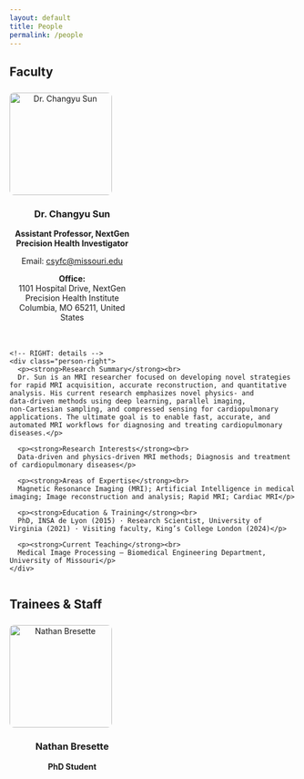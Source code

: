 ```yaml
---
layout: default
title: People
permalink: /people
---
```

<style>
.person-card{display:flex;flex-wrap:wrap;gap:20px;align-items:flex-start;margin:24px 0}
.person-left{flex:0 0 220px;max-width:240px;text-align:center}
.person-left img{display:block;width:180px!important;max-width:180px!important;height:auto;border-radius:8px}
.person-right{flex:1 1 520px;min-width:280px}
@media (max-width:768px){
  .person-card{flex-direction:column;align-items:center}
  .person-left{max-width:100%}
  .person-left img{width:140px!important;max-width:140px!important}
  .person-right{width:100%}
}
</style>

<section class="people-section">
  <h2>Faculty</h2>

  <div class="person-card">
    <!-- LEFT: photo + short intro -->
    <div class="person-left">
      <img src="{{ site.baseurl }}/assets/Sun_Changyu.jpg" alt="Dr. Changyu Sun">
      <h3>Dr. Changyu Sun</h3>
      <p><strong>Assistant Professor, NextGen Precision Health Investigator</strong></p>
      <p>Email: <a href="mailto:csyfc@missouri.edu">csyfc@missouri.edu</a></p>
      <p><strong>Office:</strong><br>
        1101 Hospital Drive, NextGen Precision Health Institute<br>
        Columbia, MO 65211, United States
      </p>
    </div>

    <!-- RIGHT: details -->
    <div class="person-right">
      <p><strong>Research Summary</strong><br>
      Dr. Sun is an MRI researcher focused on developing novel strategies for rapid MRI acquisition, accurate reconstruction, and quantitative analysis. His current research emphasizes novel physics‑ and data‑driven methods using deep learning, parallel imaging, non‑Cartesian sampling, and compressed sensing for cardiopulmonary applications. The ultimate goal is to enable fast, accurate, and automated MRI workflows for diagnosing and treating cardiopulmonary diseases.</p>

      <p><strong>Research Interests</strong><br>
      Data‑driven and physics‑driven MRI methods; Diagnosis and treatment of cardiopulmonary diseases</p>

      <p><strong>Areas of Expertise</strong><br>
      Magnetic Resonance Imaging (MRI); Artificial Intelligence in medical imaging; Image reconstruction and analysis; Rapid MRI; Cardiac MRI</p>

      <p><strong>Education & Training</strong><br>
      PhD, INSA de Lyon (2015) · Research Scientist, University of Virginia (2021) · Visiting faculty, King’s College London (2024)</p>

      <p><strong>Current Teaching</strong><br>
      Medical Image Processing — Biomedical Engineering Department, University of Missouri</p>
    </div>
  </div>
</section>


<section class="people-section">
  <h2>Trainees &amp; Staff</h2>

  <div class="person-card">
    <div class="person-left">
      <img src="{{ site.baseurl }}/assets/Nathan_Bresette.jpg" alt="Nathan Bresette">
      <h3>Nathan Bresette</h3>
      <p><strong>PhD Student</strong></p>
    </div>
  </div>
</section>
